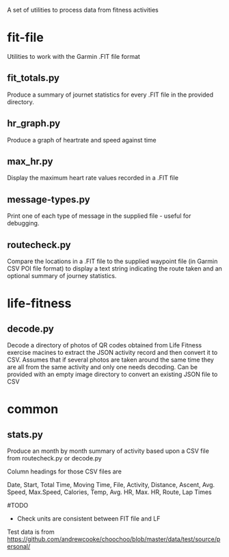 A set of utilities to process data from fitness activities

# fit-file

Utilities to work with the Garmin .FIT file format

## fit_totals.py

Produce a summary of journet statistics for every .FIT file in the
provided directory.

## hr_graph.py

Produce a graph of heartrate and speed against time

## max_hr.py

Display the maximum heart rate values recorded in a .FIT file

## message-types.py

Print one of each type of message in the supplied file - useful for
debugging.

## routecheck.py

Compare the locations in a .FIT file to the supplied waypoint file (in
Garmin CSV POI file format) to display a text string indicating the route
taken and an optional summary of journey statistics.

# life-fitness

## decode.py

Decode a directory of photos of QR codes obtained from Life Fitness
exercise macines to extract the JSON activity record and then convert
it to CSV. Assumes that if several photos are taken around the same time
they are all from the same activity and only one needs decoding. Can be
provided with an empty image directory to convert an existing JSON file
to CSV

# common

## stats.py

Produce an month by month summary of activity based upon a CSV file from
routecheck.py or decode.py

Column headings for those CSV files are

Date, Start, Total Time, Moving Time, File, Activity, Distance, Ascent, Avg. Speed, Max.Speed, Calories, Temp, Avg. HR, Max. HR, Route, Lap Times

#TODO
* Check units are consistent between FIT file and LF


Test data is from https://github.com/andrewcooke/choochoo/blob/master/data/test/source/personal/
